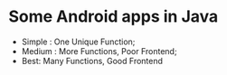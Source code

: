 # Some Android apps in Java

- Simple : One Unique Function;
- Medium : More Functions, Poor Frontend;
- Best: Many Functions, Good Frontend
